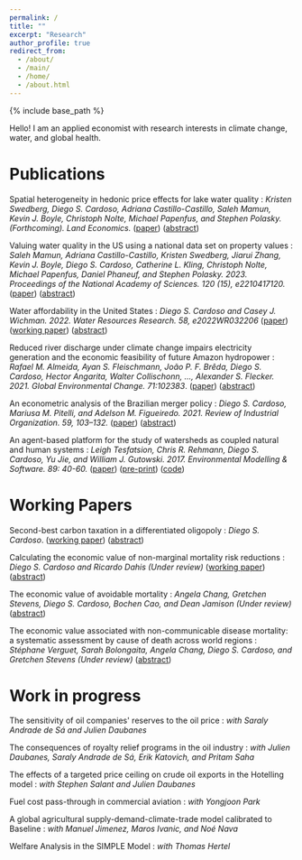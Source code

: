 ```yaml
---
permalink: /
title: ""
excerpt: "Research"
author_profile: true
redirect_from: 
  - /about/
  - /main/  
  - /home/  
  - /about.html
---
```


{% include base_path %}

Hello! I am an applied economist with research interests in climate change, water, and global health.

# Publications

Spatial heterogeneity in hedonic price effects for lake water quality
:   _Kristen Swedberg, Diego S. Cardoso, Adriana Castillo-Castillo, Saleh Mamun, Kevin J. Boyle, Christoph Nolte, Michael Papenfus, and Stephen Polasky. (Forthcoming). Land Economics._ ([paper](https://doi.org/10.3368/le.100.1.102122-0086R)) ([abstract](research/water_quality_spatial_heterogeneity))

Valuing water quality in the US using a national data set on property values
:   _Saleh Mamun, Adriana Castillo-Castillo, Kristen Swedberg, Jiarui Zhang, Kevin J. Boyle, Diego S. Cardoso, Catherine L. Kling, Christoph Nolte, Michael Papenfus, Daniel Phaneuf, and Stephen Polasky. 2023. Proceedings of the National Academy of Sciences. 120 (15), e2210417120._ ([paper](https://www.pnas.org/doi/10.1073/pnas.2210417120)) ([abstract](research/national_water_quality))

Water affordability in the United States
:   _Diego S. Cardoso and Casey J. Wichman. 2022. Water Resources Research. 58, e2022WR032206_ ([paper](https://doi.org/10.1029/2022WR032206)) ([working paper](files/papers/Cardoso_Wichman_Water_Affordability_US.pdf)) ([abstract](research/water_affordability_US))

Reduced river discharge under climate change impairs electricity generation and the economic feasibility of future Amazon hydropower
:   _Rafael M. Almeida, Ayan S. Fleischmann, João P. F. Brêda, Diego S. Cardoso, Hector Angarita, Walter Collischonn, ..., Alexander S. Flecker. 2021. Global Environmental Change. 71:102383_. ([paper](https://doi.org/10.1016/j.gloenvcha.2021.102383)) ([abstract](research/climate_change_hydropower))

An econometric analysis of the Brazilian merger policy
:   _Diego S. Cardoso, Mariusa M. Pitelli, and Adelson M. Figueiredo. 2021. Review of Industrial Organization. 59, 103–132._ ([paper](https://doi.org/10.1007/s11151-021-09812-3)) ([abstract](research/brazil_merger_policy))

An agent-based platform for the study of watersheds as coupled natural and human systems
:   _Leigh Tesfatsion, Chris R. Rehmann, Diego S. Cardoso, Yu Jie, and William J. Gutowski. 2017. Environmental Modelling & Software. 89: 40-60._ ([paper](https://doi.org/10.1016/j.envsoft.2016.11.021)) ([pre-print](files/papers/WACCShedPlatform.Preprint.pdf)) ([code](https://bitbucket.org/waccproject/waccshedsoftwareplatform/overview))
 
# Working Papers

Second-best carbon taxation in a differentiated oligopoly
:   _Diego S. Cardoso_. ([working paper](files/papers/Cardoso_2023_Aviation_carbon_tax.pdf)) ([abstract](research/aviation_carbon_tax))

Calculating the economic value of non-marginal mortality risk reductions
:   _Diego S. Cardoso and Ricardo Dahis_ _(Under review)_ ([working paper](https://ssrn.com/abstract=4499312)) ([abstract](research/non_marginal_vsl))

The economic value of avoidable mortality
:   _Angela Chang, Gretchen Stevens, Diego S. Cardoso, Bochen Cao, and Dean Jamison_ _(Under review)_ ([abstract](research/value_avoidable_mortality))

The economic value associated with non-communicable disease mortality: a systematic assessment by cause of death across world regions
:   _Stéphane Verguet, Sarah Bolongaita, Angela Chang, Diego S. Cardoso, and Gretchen Stevens_ _(Under review)_ ([abstract](research/value_avoidable_mortality_cause_specific))


# Work in progress

The sensitivity of oil companies' reserves to the oil price
:   _with Saraly Andrade de Sá and Julien Daubanes_

The consequences of royalty relief programs in the oil industry
:   _with Julien Daubanes, Saraly Andrade de Sá, Erik Katovich, and Pritam Saha_

The effects of a targeted price ceiling on crude oil exports in the Hotelling model
: _with Stephen Salant and Julien Daubanes_

Fuel cost pass-through in commercial aviation
:   _with Yongjoon Park_

A global agricultural supply-demand-climate-trade model calibrated to Baseline
:   _with Manuel Jimenez, Maros Ivanic, and Noé Nava_

Welfare Analysis in the SIMPLE Model
:   _with Thomas Hertel_




